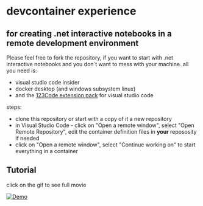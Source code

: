 # devcontainer experience 
## for creating .net interactive notebooks in a remote development environment

Please feel free to fork the repository, if you want to start with .net interactive notebooks and you don´t want to mess with your machine.
all you need is:
* visual studio code insider
* docker desktop (and windows subsystem linux)
* and the [123Code extension pack](https://marketplace.visualstudio.com/items?itemName=holgerimbery.123code) for visual studio code 

steps:
* clone this repository or start with a copy of it a new repository
* in Visual Studio Code - click on "Open a remote window", select "Open Remote Repository", edit the container definition files in **your** repososity if needed
* click on "Open a remote window", select "Continue working on" to start everything in a container

## Tutorial
click on the gif to see full movie
<br>


[![Demo](https://j.gifs.com/w0k8gg.gif)](https://youtu.be/WZ3tVHhVxDw)

